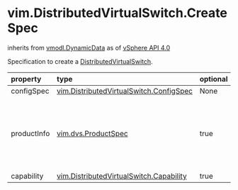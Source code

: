 vim.DistributedVirtualSwitch.CreateSpec
=======================================
inherits from [vmodl.DynamicData](docs/vmodl.DynamicData.md)
as of [vSphere API 4.0](vim.version.md#vim.version.version5)


Specification to create a <a href="vim.DistributedVirtualSwitch.md">DistributedVirtualSwitch</a>.

| property | type | optional | priv | desc |
|:---------|:-----|:---------|:-----|:-----|
| configSpec | [vim.DistributedVirtualSwitch.ConfigSpec](vim.DistributedVirtualSwitch.ConfigSpec.md "vim.DistributedVirtualSwitch.ConfigSpec") | None | None | Configuration data. |
| productInfo | [vim.dvs.ProductSpec](vim.dvs.ProductSpec.md "vim.dvs.ProductSpec") | true | None | Product information for this switch implementation. If you  do not specify this property, the Server will use the latest  version to create the <a href="vim.DistributedVirtualSwitch.md">DistributedVirtualSwitch</a>. |
| capability | [vim.DistributedVirtualSwitch.Capability](vim.DistributedVirtualSwitch.Capability.md "vim.DistributedVirtualSwitch.Capability") | true | None | Capability of the switch. |



